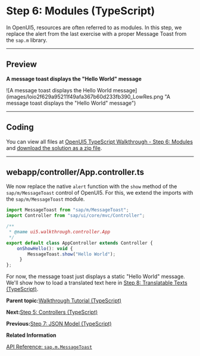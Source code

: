 <!-- loio3510034eb6274fd8a8fb7d65c2f1aa46 -->

# Step 6: Modules \(TypeScript\)

In OpenUI5, resources are often referred to as modules. In this step, we replace the alert from the last exercise with a proper Message Toast from the `sap.m` library.

***

## Preview

  
  
**A message toast displays the "Hello World" message**

![A message toast displays the Hello World message](images/loio2f629a95211f49afa367b60d233fb390_LowRes.png "A message toast displays the "Hello World" message")

***

<a name="loio3510034eb6274fd8a8fb7d65c2f1aa46__section_nlr_cvc_syb"/>

## Coding

You can view all files at [OpenUI5 TypeScript Walkthrough - Step 6: Modules](https://github.com/sap-samples/ui5-typescript-walkthrough/tree/main/steps/06) and [download the solution as a zip file](https://sap-samples.github.io/ui5-typescript-walkthrough/ui5-typescript-walkthrough-step-06.zip).

***

<a name="loio3510034eb6274fd8a8fb7d65c2f1aa46__section_olr_cvc_syb"/>

## webapp/controller/App.controller.ts

We now replace the native `alert` function with the `show` method of the `sap/m/MessageToast` control of OpenUI5. For this, we extend the imports with the `sap/m/MessageToast` module.

```js
import MessageToast from "sap/m/MessageToast";
import Controller from "sap/ui/core/mvc/Controller";

/**
 * @name ui5.walkthrough.controller.App
 */
export default class AppController extends Controller {
    onShowHello(): void {
        MessageToast.show("Hello World");
     }
};
```

For now, the message toast just displays a static "Hello World" message. We'll show how to load a translated text here in [Step 8: Translatable Texts \(TypeScript\)](step-8-translatable-texts-typescript-4dcf52e.md).

**Parent topic:**[Walkthrough Tutorial \(TypeScript\)](walkthrough-tutorial-typescript-dad1905.md "In this tutorial we'll introduce you to all major development paradigms of OpenUI5. We'll demonstrate the use of TypeScript with OpenUI5 and highlight the specific characteristics of this approach.")

**Next:**[Step 5: Controllers \(TypeScript\)](step-5-controllers-typescript-e5c58fe.md "In this step, we replace the text with a button and show the &quot;Hello World&quot; message when the button is pressed. The handling of the button's press event is implemented in the controller of the view.")

**Previous:**[Step 7: JSON Model \(TypeScript\)](step-7-json-model-typescript-cfbbeab.md "Now that we have set up the view and controller, it's about time to think about the M in MVC.")

**Related Information**  


[API Reference: `sap.m.MessageToast`](https://ui5.sap.com/#/api/sap.m.MessageToast)

